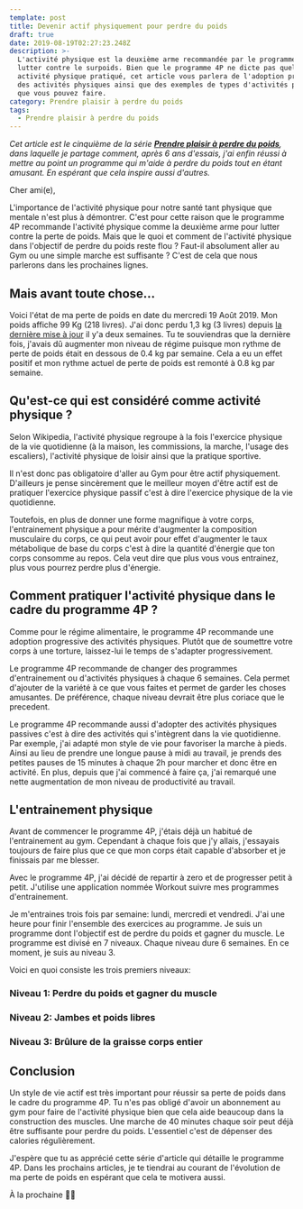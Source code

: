 ```yaml
---
template: post
title: Devenir actif physiquement pour perdre du poids
draft: true
date: 2019-08-19T02:27:23.248Z
description: >-
  L'activité physique est la deuxième arme recommandée par le programme 4P pour
  lutter contre le surpoids. Bien que le programme 4P ne dicte pas quelle
  activité physique pratiqué, cet article vous parlera de l'adoption progressive
  des activités physiques ainsi que des exemples de types d'activités physiques
  que vous pouvez faire.
category: Prendre plaisir à perdre du poids
tags:
  - Prendre plaisir à perdre du poids
---
```

_Cet article est le cinquième de la série [**Prendre plaisir à perdre du poids**](https://www.didia.me/category/prendre-plaisir-a-perdre-du-poids/), dans laquelle je partage comment, après 6 ans d'essais, j'ai enfin réussi à mettre au point un programme qui m'aide à perdre du poids tout en étant amusant. En espérant que cela inspire aussi d'autres._

Cher ami(e),

L'importance de l'activité physique pour notre santé tant physique que mentale n'est plus à démontrer. C'est pour cette raison que le programme 4P recommande l'activité physique comme la deuxième arme pour lutter contre la perte de poids. Mais que le quoi et comment de l'activité physique dans l'objectif de perdre du poids reste flou ? Faut-il absolument aller au Gym ou une simple marche est suffisante ? C'est de cela que nous parlerons dans les prochaines lignes.

## Mais avant toute chose…

Voici l'état de ma perte de poids en date du mercredi 19 Août 2019. Mon poids affiche 99 Kg (218 livres). J'ai donc perdu 1,3 kg (3 livres) depuis [la dernière mise à jour](/posts/2019-08-04-choisir-son-régime-alimentaire-pour-le-programme-4p/) il y'a deux semaines. Tu te souviendras que la dernière fois, j'avais dû augmenter mon niveau de régime puisque mon rythme de perte de poids était en dessous de 0.4 kg par semaine. Cela a eu un effet positif et mon rythme actuel de perte de poids est remonté à  0.8 kg par semaine.

## Qu'est-ce qui est considéré comme activité physique ?

Selon Wikipedia, l'activité physique regroupe à la fois l'exercice physique de la vie quotidienne (à la maison, les commissions, la marche, l'usage des escaliers), l'activité physique de loisir  ainsi que la pratique sportive.

Il n'est donc pas obligatoire d'aller au Gym pour être actif physiquement. D'ailleurs je pense sincèrement que le meilleur moyen d'être actif est de pratiquer l'exercice physique passif c'est à dire l'exercice physique de la vie quotidienne.

Toutefois, en plus de donner une forme magnifique à votre corps,  l'entrainement physique a pour mérite d'augmenter la composition musculaire du corps, ce qui peut avoir pour effet d'augmenter le taux métabolique de base du corps c'est à dire la quantité d'énergie que ton corps consomme au repos. Cela veut dire que plus vous vous entrainez, plus vous pourrez perdre plus d'énergie.

## Comment pratiquer l'activité physique dans le cadre du programme 4P ?

Comme pour le régime alimentaire, le programme 4P recommande une adoption progressive des activités physiques. Plutôt que de soumettre votre corps à une torture, laissez-lui le temps de s'adapter progressivement.

Le programme 4P recommande de changer des programmes d'entrainement ou d'activités physiques à chaque 6 semaines. Cela permet d'ajouter de la variété à ce que vous faites et permet de garder les choses amusantes. De préférence, chaque niveau devrait être plus coriace que le precedent.

Le programme 4P recommande aussi d'adopter des activités physiques passives c'est à dire des activités qui s'intègrent dans la vie quotidienne. Par exemple, j'ai adapté mon style de vie pour favoriser la marche à pieds. Ainsi au lieu de prendre une longue pause à midi au travail, je prends des petites pauses de 15 minutes à chaque 2h pour marcher et donc être en activité. En plus, depuis que j'ai commencé à faire ça, j'ai remarqué une nette augmentation de mon niveau de productivité au travail.

## L'entrainement physique

Avant de commencer le programme 4P, j'étais déjà un habitué de l'entrainement au gym. Cependant à chaque fois que j'y allais, j'essayais toujours de faire plus que ce que mon corps était capable d'absorber et je finissais par me blesser.

Avec le programme 4P, j'ai décidé de repartir à zero et de progresser petit à petit. J'utilise une application nommée Workout suivre mes programmes d'entrainement.

Je m'entraines trois fois par semaine: lundi, mercredi et vendredi. J'ai une heure pour finir l'ensemble des exercices au programme. Je suis un programme dont l'objectif est de perdre du poids et gagner du muscle. Le programme est divisé en 7 niveaux. Chaque niveau dure 6 semaines. En ce moment, je suis au niveau 3.

Voici en quoi consiste les trois premiers niveaux:

### Niveau 1:  Perdre du poids et gagner du muscle

### Niveau 2: Jambes et poids libres

### Niveau 3: Brûlure de la graisse corps entier

## Conclusion

Un style de vie actif est très important pour réussir sa perte de poids dans le cadre du programme 4P. Tu n'es pas obligé d'avoir un abonnement au gym pour faire de l'activité physique bien que cela aide beaucoup dans la construction des muscles. Une marche de 40 minutes chaque soir peut déjà être suffisante pour perdre du poids. L'essentiel c'est de dépenser des calories régulièrement.

J'espère que tu as apprécié cette série d'article qui détaille le programme 4P. Dans les prochains articles, je te tiendrai au courant de l'évolution de ma perte de poids en espérant que cela te motivera aussi.

À la prochaine ✌🏾
